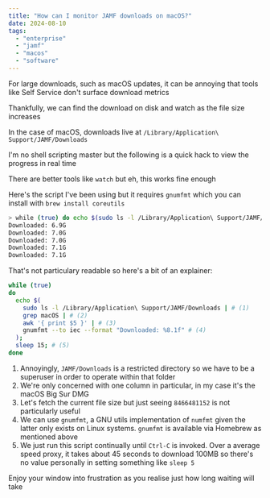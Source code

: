 ```yaml
---
title: "How can I monitor JAMF downloads on macOS?"
date: 2024-08-10
tags:
  - "enterprise"
  - "jamf"
  - "macos"
  - "software"
---
```


For large downloads, such as macOS updates, it can be annoying that tools like Self Service don't surface download metrics

Thankfully, we can find the download on disk and watch as the file size increases

In the case of macOS, downloads live at `/Library/Application\ Support/JAMF/Downloads`

I'm no shell scripting master but the following is a quick hack to view the progress in real time

There are better tools like `watch` but eh, this works fine enough

Here's the script I've been using but it requires `gnumfmt` which you can install with `brew install coreutils`

```bash
> while (true) do echo $(sudo ls -l /Library/Application\ Support/JAMF/Downloads | grep macOS | awk '{ print $5 }' | gnumfmt --to iec --format "Downloaded: %8.1f"); sleep 15; done
Downloaded: 6.9G
Downloaded: 7.0G
Downloaded: 7.0G
Downloaded: 7.1G
Downloaded: 7.1G
```

That's not particulary readable so here's a bit of an explainer:

```bash
while (true)
do
  echo $(
    sudo ls -l /Library/Application\ Support/JAMF/Downloads | # (1)
    grep macOS | # (2)
    awk '{ print $5 }' | # (3)
    gnumfmt --to iec --format "Downloaded: %8.1f" # (4)
  );
  sleep 15; # (5)
done
```

1. Annoyingly, `JAMF/Downloads` is a restricted directory so we have to be a superuser in order to operate within that folder
2. We're only concerned with one column in particular, in my case it's the macOS Big Sur DMG
3. Let's fetch the current file size but just seeing `8466481152` is not particularly useful
4. We can use `gnumfmt`, a GNU utils implementation of `numfmt` given the latter only exists on Linux systems. `gnumfmt` is available via Homebrew as mentioned above
5. We just run this script continually until `Ctrl-C` is invoked. Over a average speed proxy, it takes about 45 seconds to download 100MB so there's no value personally in setting something like `sleep 5`

Enjoy your window into frustration as you realise just how long waiting will take
